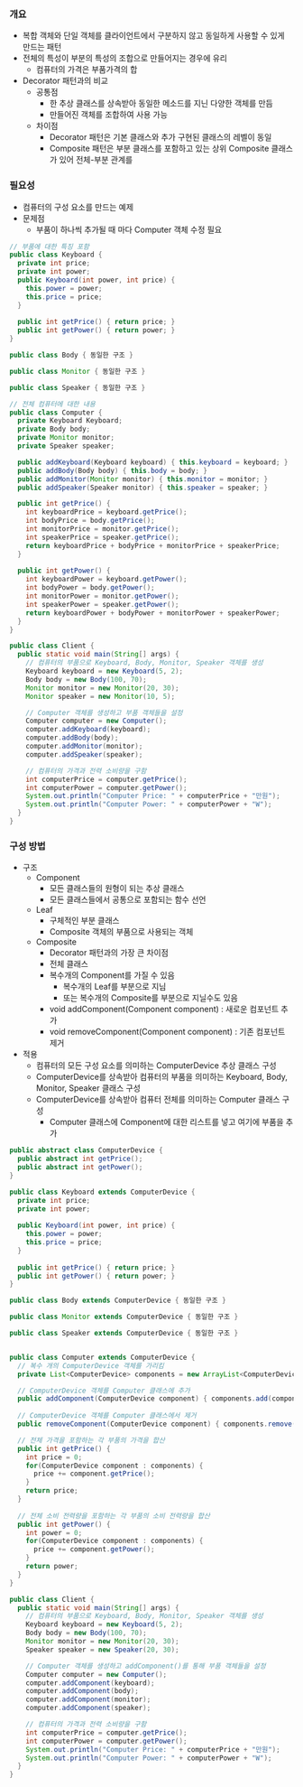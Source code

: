 ### 개요
- 복합 객체와 단일 객체를 클라이언트에서 구분하지 않고 동일하게 사용할 수 있게 만드는 패턴
- 전체의 특성이 부분의 특성의 조합으로 만들어지는 경우에 유리
  - 컴퓨터의 가격은 부품가격의 합
- Decorator 패턴과의 비교
  - 공통점
    - 한 추상 클래스를 상속받아 동일한 메소드를 지닌 다양한 객체를 만듬
    - 만들어진 객체를 조합하여 사용 가능
  - 차이점
    - Decorator 패턴은 기본 클래스와 추가 구현된 클래스의 레벨이 동일
    - Composite 패턴은 부분 클래스를 포함하고 있는 상위 Composite 클래스가 있어 전체-부분 관계를 

### 필요성
- 컴퓨터의 구성 요소를 만드는 예제
- 문제점
  - 부품이 하나씩 추가될 때 마다 Computer 객체 수정 필요
  
```java
// 부품에 대한 특징 포함
public class Keyboard {
  private int price;
  private int power;
  public Keyboard(int power, int price) {
    this.power = power;
    this.price = price;
  }
  
  public int getPrice() { return price; }
  public int getPower() { return power; }
}

public class Body { 동일한 구조 }

public class Monitor { 동일한 구조 }

public class Speaker { 동일한 구조 }

// 전체 컴퓨터에 대한 내용
public class Computer {
  private Keyboard Keyboard;
  private Body body;
  private Monitor monitor;
  private Speaker speaker;

  public addKeyboard(Keyboard keyboard) { this.keyboard = keyboard; }
  public addBody(Body body) { this.body = body; }
  public addMonitor(Monitor monitor) { this.monitor = monitor; }
  public addSpeaker(Speaker monitor) { this.speaker = speaker; }

  public int getPrice() {
    int keyboardPrice = keyboard.getPrice();
    int bodyPrice = body.getPrice();
    int monitorPrice = monitor.getPrice();
    int speakerPrice = speaker.getPrice();
    return keyboardPrice + bodyPrice + monitorPrice + speakerPrice;
  }
  
  public int getPower() {
    int keyboardPower = keyboard.getPower();
    int bodyPower = body.getPower();
    int monitorPower = monitor.getPower();
    int speakerPower = speaker.getPower();
    return keyboardPower + bodyPower + monitorPower + speakerPower;
  }
}

public class Client {
  public static void main(String[] args) {
    // 컴퓨터의 부품으로 Keyboard, Body, Monitor, Speaker 객체를 생성
    Keyboard keyboard = new Keyboard(5, 2);
    Body body = new Body(100, 70);
    Monitor monitor = new Monitor(20, 30);
    Monitor speaker = new Monitor(10, 5);

    // Computer 객체를 생성하고 부품 객체들을 설정
    Computer computer = new Computer();
    computer.addKeyboard(keyboard);
    computer.addBody(body);
    computer.addMonitor(monitor);
    computer.addSpeaker(speaker);

    // 컴퓨터의 가격과 전력 소비량을 구함
    int computerPrice = computer.getPrice();
    int computerPower = computer.getPower();
    System.out.println("Computer Price: " + computerPrice + "만원");
    System.out.println("Computer Power: " + computerPower + "W");
  }
}
```


### 구성 방법
- 구조
  - Component
    - 모든 클래스들의 원형이 되는 추상 클래스
    - 모든 클래스들에서 공통으로 포함되는 함수 선언
  - Leaf
    - 구체적인 부분 클래스
    - Composite 객체의 부품으로 사용되는 객체
  - Composite
    - Decorator 패턴과의 가장 큰 차이점
    - 전체 클래스
    - 복수개의 Component를 가질 수 있음
      - 복수개의 Leaf를 부분으로 지님
      - 또는 복수개의 Composite를 부분으로 지닐수도 있음
    - void addComponent(Component component) : 새로운 컴포넌트 추가
    - void removeComponent(Component component) : 기존 컴포넌트 제거
- 적용
  - 컴퓨터의 모든 구성 요소를 의미하는 ComputerDevice 추상 클래스 구성
  - ComputerDevice를 상속받아 컴퓨터의 부품을 의미하는 Keyboard, Body, Monitor, Speaker 클래스 구성
  - ComputerDevice를 상속받아 컴퓨터 전체를 의미하는 Computer 클래스 구성
    - Computer 클래스에 Component에 대한 리스트를 넣고 여기에 부품을 추가
 

```java
public abstract class ComputerDevice {
  public abstract int getPrice();
  public abstract int getPower();
}

public class Keyboard extends ComputerDevice {
  private int price;
  private int power;
  
  public Keyboard(int power, int price) {
    this.power = power;
    this.price = price;
  }
  
  public int getPrice() { return price; }
  public int getPower() { return power; }
}

public class Body extends ComputerDevice { 동일한 구조 }

public class Monitor extends ComputerDevice { 동일한 구조 }

public class Speaker extends ComputerDevice { 동일한 구조 }


public class Computer extends ComputerDevice {
  // 복수 개의 ComputerDevice 객체를 가리킴
  private List<ComputerDevice> components = new ArrayList<ComputerDevice>();

  // ComputerDevice 객체를 Computer 클래스에 추가
  public addComponent(ComputerDevice component) { components.add(component); }
  
  // ComputerDevice 객체를 Computer 클래스에서 제거
  public removeComponent(ComputerDevice component) { components.remove(component); }

  // 전체 가격을 포함하는 각 부품의 가격을 합산
  public int getPrice() {
    int price = 0;
    for(ComputerDevice component : components) {
      price += component.getPrice();
    }
    return price;
  }
  
  // 전체 소비 전력량을 포함하는 각 부품의 소비 전력량을 합산
  public int getPower() {
    int power = 0;
    for(ComputerDevice component : components) {
      price += component.getPower();
    }
    return power;
  }
}

public class Client {
  public static void main(String[] args) {
    // 컴퓨터의 부품으로 Keyboard, Body, Monitor, Speaker 객체를 생성
    Keyboard keyboard = new Keyboard(5, 2);
    Body body = new Body(100, 70);
    Monitor monitor = new Monitor(20, 30);
    Speaker speaker = new Speaker(20, 30);

    // Computer 객체를 생성하고 addComponent()를 통해 부품 객체들을 설정
    Computer computer = new Computer();
    computer.addComponent(keyboard);
    computer.addComponent(body);
    computer.addComponent(monitor);
    computer.addComponent(speaker);

    // 컴퓨터의 가격과 전력 소비량을 구함
    int computerPrice = computer.getPrice();
    int computerPower = computer.getPower();
    System.out.println("Computer Price: " + computerPrice + "만원");
    System.out.println("Computer Power: " + computerPower + "W");
  }
}
```

